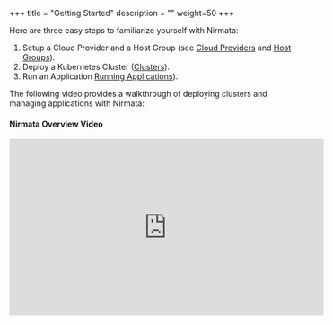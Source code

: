 +++
title = "Getting Started"
description = ""
weight=50
+++

Here are three easy steps to familiarize yourself with Nirmata:

1.  Setup a Cloud Provider and a Host Group (see [Cloud Providers](/cloudproviders/) and [Host Groups](/hostgroups/)).
2.  Deploy a Kubernetes Cluster ([Clusters](/clusters/)).
3.  Run an Application [Running Applications](/environments/#run-application)).

The following video provides a walkthrough of deploying clusters and
managing applications with Nirmata:

#### Nirmata Overview Video
<iframe width="560" height="315"
    src="https://www.youtube.com/embed/bZMYeZQAW_Q"
    frameborder="0" allow="autoplay; encrypted-media" allowfullscreen>
</iframe>

